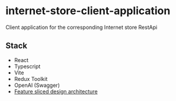 # internet-store-client-application
Client application for the corresponding Internet store RestApi
## Stack
+ React
+ Typescript
+ Vite
+ Redux Toolkit
+ OpenAI (Swagger)
+ [Feature sliced design architecture](https://feature-sliced.design/)
